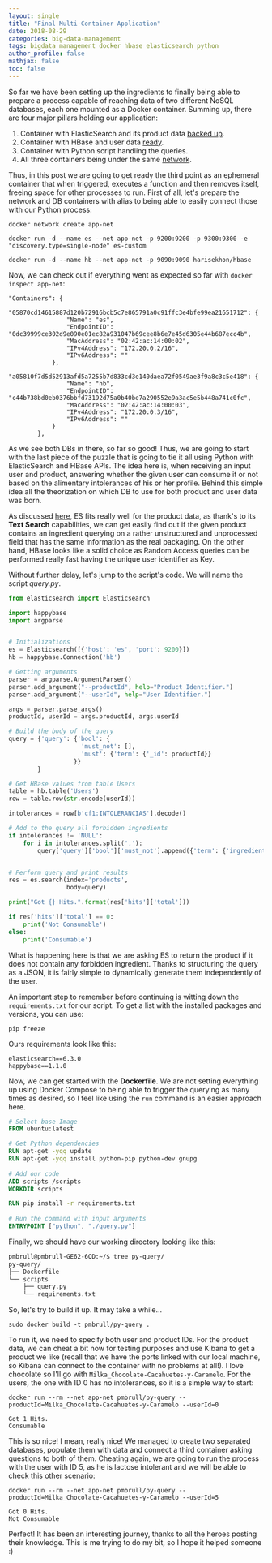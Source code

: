 ```yaml
---
layout: single
title: "Final Multi-Container Application"
date: 2018-08-29
categories: big-data-management
tags: bigdata management docker hbase elasticsearch python
author_profile: false
mathjax: false
toc: false
---
```


So far we have been setting up the ingredients to finally being able to prepare a process capable of reaching data of two different NoSQL databases, each one mounted as a Docker container. Summing up, there are four major pillars holding our application:

1. Container with ElasticSearch and its product data [backed up](https://pmbrull.github.io/big-data-management/ES-backup-data-in-Docker/).
2. Container with HBase and user data [ready](https://pmbrull.github.io/big-data-management/Setting-up-HBase-in-Docker/).
3. Container with Python script handling the queries.
4. All three containers being under the same [network](https://pmbrull.github.io/big-data-management/Multi-container-Environments/).

Thus, in this post we are going to get ready the third point as an ephemeral container that when triggered, executes a function and then removes itself, freeing space for other processes to run. First of all, let's prepare the network and DB containers with alias to being able to easily connect those with our Python process:

```
docker network create app-net

docker run -d --name es --net app-net -p 9200:9200 -p 9300:9300 -e "discovery.type=single-node" es-custom

docker run -d --name hb --net app-net -p 9090:9090 harisekhon/hbase
```

 Now, we can check out if everything went as expected so far with `docker inspect app-net`:

```
"Containers": {
            "05870cd14615887d120b72916bcb5c7e865791a0c91ffc3e4bfe99ea21651712": {
                "Name": "es",
                "EndpointID": "0dc39999ce302d9e090e01ec82a931047b69cee8b6e7e45d6305e44b687ecc4b",
                "MacAddress": "02:42:ac:14:00:02",
                "IPv4Address": "172.20.0.2/16",
                "IPv6Address": ""
            },
            "a05810f7d5d52913afd5a7255b7d833cd3e140daea72f0549ae3f9a8c3c5e418": {
                "Name": "hb",
                "EndpointID": "c44b738bd0eb0376bbfd73192d75a0b40be7a290552e9a3ac5e5b448a741c0fc",
                "MacAddress": "02:42:ac:14:00:03",
                "IPv4Address": "172.20.0.3/16",
                "IPv6Address": ""
            }
        },
```

As we see both DBs in there, so far so good! Thus, we are going to start with the last piece of the puzzle that is going to tie it all using Python with ElasticSearch and HBase APIs. The idea here is, when receiving an input user and product, answering whether the given user can consume it or not based on the alimentary intolerances of his or her profile. Behind this simple idea all the theorization on which DB to use for both product and user data was born.

As discussed [here](https://pmbrull.github.io/big-data-management/elasticsearch-as-db-of-choice/), ES fits really well for the product data, as thank's to its **Text Search** capabilities, we can get easily find out if the given product contains an ingredient querying on a rather unstructured and unprocessed field that has the same information as the real packaging. On the other hand, HBase looks like a solid choice as Random Access queries can be performed really fast having the unique user identifier as Key.

Without further delay, let's jump to the script's code. We will name the script *query.py*.

```python
from elasticsearch import Elasticsearch

import happybase
import argparse


# Initializations
es = Elasticsearch([{'host': 'es', 'port': 9200}])
hb = happybase.Connection('hb')

# Getting arguments
parser = argparse.ArgumentParser()
parser.add_argument("--productId", help="Product Identifier.")
parser.add_argument("--userId", help="User Identifier.")

args = parser.parse_args()
productId, userId = args.productId, args.userId

# Build the body of the query
query = {'query': {'bool': {
                    'must_not': [],
                    'must': {'term': {'_id': productId}}
                  }}
        }

# Get HBase values from table Users
table = hb.table('Users')
row = table.row(str.encode(userId))

intolerances = row[b'cf1:INTOLERANCIAS'].decode()

# Add to the query all forbidden ingredients
if intolerances != 'NULL':
    for i in intolerances.split(','):
        query['query']['bool']['must_not'].append({'term': {'ingredients': i}})


# Perform query and print results
res = es.search(index='products',
                body=query)

print("Got {} Hits.".format(res['hits']['total']))

if res['hits']['total'] == 0:
    print('Not Consumable')
else:
    print('Consumable')
```

What is happening here is that we are asking ES to return the product if it does not contain any forbidden ingredient. Thanks to structuring the query as a JSON, it is fairly simple to dynamically generate them independently of the user. 

An important step to remember before continuing is witting down the `requirements.txt` for our script. To get a list with the installed packages and versions, you can use:

```
pip freeze
```

Ours requirements look like this:

```
elasticsearch==6.3.0
happybase==1.1.0
```

Now, we can get started with the **Dockerfile**. We are not setting everything up using Docker Compose to being able to trigger the querying as many times as desired, so I feel like using the `run` command is an easier approach here.

```dockerfile
# Select base Image
FROM ubuntu:latest

# Get Python dependencies
RUN apt-get -yqq update
RUN apt-get -yqq install python-pip python-dev gnupg
   
# Add our code
ADD scripts /scripts
WORKDIR scripts

RUN pip install -r requirements.txt
   
# Run the command with input arguments
ENTRYPOINT ["python", "./query.py"]
```

Finally, we should have our working directory looking like this:

```bash
pmbrull@pmbrull-GE62-6QD:~/$ tree py-query/
py-query/
├── Dockerfile
└── scripts
    ├── query.py
    └── requirements.txt
```

So, let's try to build it up. It may take a while...

```
sudo docker build -t pmbrull/py-query .
```



To run it, we need to specify both user and product IDs. For the product data, we can cheat a bit now for testing purposes and use Kibana to get a product we like (recall that we have the ports linked with our local machine, so Kibana can connect to the container with no problems at all!). I love chocolate so I'll go with `Milka_Chocolate-Cacahuetes-y-Caramelo`. For the users, the one with ID 0 has no intolerances, so it is a simple way to start:

```
docker run --rm --net app-net pmbrull/py-query --productId=Milka_Chocolate-Cacahuetes-y-Caramelo --userId=0
```

```
Got 1 Hits.
Consumable
```

This is so nice! I mean, really nice! We managed to create two separated databases, populate them with data and connect a third container asking questions to both of them. Cheating again, we are going to run the process with the user with ID 5, as he is lactose intolerant and we will be able to check this other scenario:

```
docker run --rm --net app-net pmbrull/py-query --productId=Milka_Chocolate-Cacahuetes-y-Caramelo --userId=5
```

```
Got 0 Hits.
Not Consumable
```

Perfect! It has been an interesting journey, thanks to all the heroes posting their knowledge. This is me trying to do my bit, so I hope it helped someone :)



















